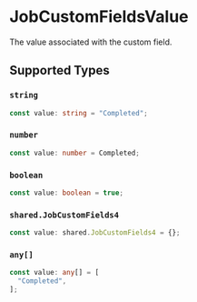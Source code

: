 # JobCustomFieldsValue

The value associated with the custom field.


## Supported Types

### `string`

```typescript
const value: string = "Completed";
```

### `number`

```typescript
const value: number = Completed;
```

### `boolean`

```typescript
const value: boolean = true;
```

### `shared.JobCustomFields4`

```typescript
const value: shared.JobCustomFields4 = {};
```

### `any[]`

```typescript
const value: any[] = [
  "Completed",
];
```

